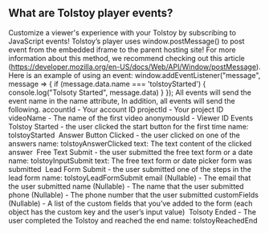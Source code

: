 ## What are Tolstoy player events?

Customize a viewer's experience with your Tolstoy by subscribing to JavaScript events!
Tolstoy’s player uses window.postMessage() to post event from the embedded iframe to the parent hosting site! For more information about this method, we recommend checking out this article (https://developer.mozilla.org/en-US/docs/Web/API/Window/postMessage).
Here is an example of using an event:
 window.addEventListener("message", message => {
    if (message.data.name === 'tolstoyStarted') {
       console.log("Tolsoty Started", message.data)
    }
 });
All events will send the event name in the name attribute,
In addition, all events will send the following.
accountId - Your account ID
projectId - Your project ID
videoName - The name of the first video
anonymousId - Viewer ID
Events
Tolstoy Started - the user clicked the start button for the first time
name: tolstoyStarted
​
Answer Button Clicked - the user clicked on one of the answers
name: tolstoyAnswerClicked
text: The text content of the clicked answer
​
Free Text Submit - the user submitted the free text form or a date
name: tolstoyInputSubmit
text: The free text form or date picker form was submitted
​
Lead Form Submit - the user submitted one of the steps in the lead form
name: tolstoyLeadFormSubmit
email (Nullable) - The email that the user submitted
name (Nullable) - The name that the user submitted
phone (Nullable) - The phone number that the user submitted
customFields (Nullable) - A list of the custom fields that you’ve added to the form (each object has the custom key and the user’s input value)
​
Tolsoty Ended - The user completed the Tolstoy and reached the end
name: tolstoyReachedEnd
